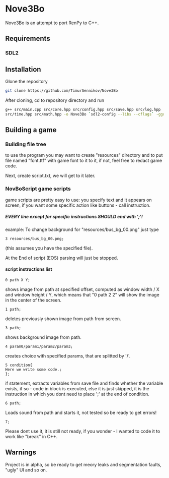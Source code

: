 # Nove3Bo

Nove3Bo is an attempt to port RenPy to C++.

## Requirements
### SDL2

## Installation

Glone the repository
```bash
git clone https://github.com/TimurSennikov/Nove3Bo
```

After cloning, cd to repository directory and run
```bash
g++ src/main.cpp src/core.hpp src/config.hpp src/save.hpp src/log.hpp
src/time.hpp src/math.hpp -o Nove3Bo `sdl2-config --libs --cflags` -ggdb3 -O0 -lSDL2_image -lSDL2_mixer -lSDL2_ttf -lm
```

## Building a game
### Building file tree
to use the program you may want to create "resources" directory and to put file named "font.ttf" with game font to it to it, if not, feel free to redact game code.

Next, create script.txt, we will get to it later.
### NovBoScript game scripts
game scripts are pretty easy to use: you specify text and it appears on screen, if you want some specific action like buttons - call instruction.

##### EVERY line except for specific instructions SHOULD end with ';'!

example:
To change background for "resources/bus_bg_00.png" just type
```
3 resources/bus_bg_00.png;
```
(this assumes you have the specified file).

At the End of script (EOS) parsing will just be stopped.

#### script instructions list

```
0 path X Y;
```
shows image from path at specified offset, computed as window width / X and window height / Y, which means that "0 path 2 2" will show the image in the center of the screen.

```
1 path;
```
deletes previously shown image from path from screen.

```
3 path;
```
shows background image from path.

```
4 param0/param1/param2/param3;
```
creates choice with specified params, that are splitted by '/'.

```
5 condition{
Here we write some code.;
};
```
if statement, extracts variables from save file and finds whether the variable exists, if so - code in block is executed, else it is just skipped, it is the instruction in which you dont need to place ';' at the end of condition.

```
6 path;
```
Loads sound from path and starts it, not tested so be ready to get errors!

```
7;
```
Please dont use it, it is still not ready, if you wonder - I wanted to code it to work like "break" in C++.

## Warnings
Project is in alpha, so be ready to get meory leaks and segmentation faults, "ugly" UI and so on.
